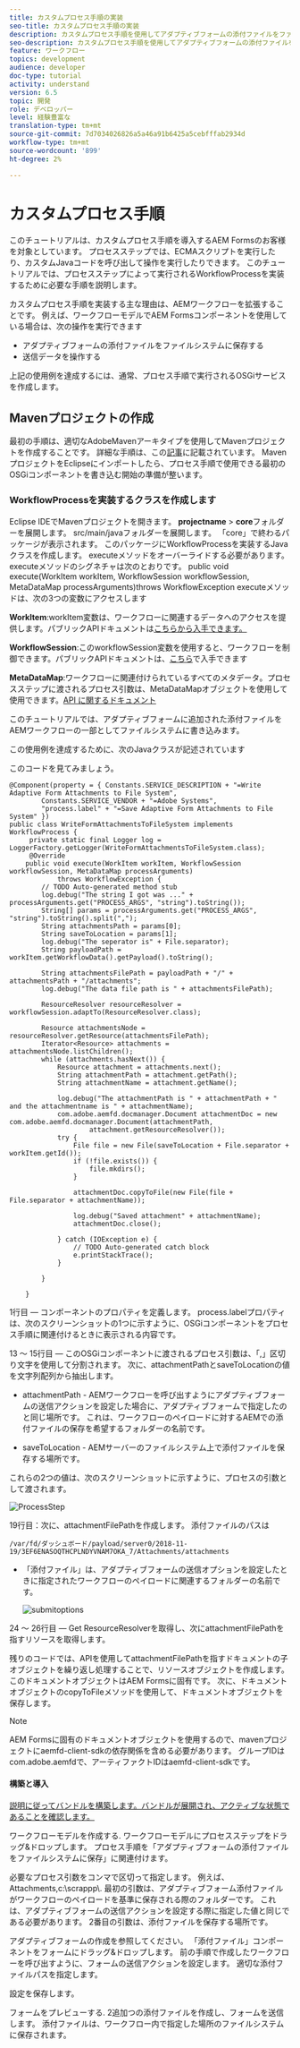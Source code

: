 ```yaml
---
title: カスタムプロセス手順の実装
seo-title: カスタムプロセス手順の実装
description: カスタムプロセス手順を使用してアダプティブフォームの添付ファイルをファイルシステムに書き込む
seo-description: カスタムプロセス手順を使用してアダプティブフォームの添付ファイルをファイルシステムに書き込む
feature: ワークフロー
topics: development
audience: developer
doc-type: tutorial
activity: understand
version: 6.5
topic: 開発
role: デベロッパー
level: 経験豊富な
translation-type: tm+mt
source-git-commit: 7d7034026826a5a46a91b6425a5cebfffab2934d
workflow-type: tm+mt
source-wordcount: '899'
ht-degree: 2%

---
```



# カスタムプロセス手順

このチュートリアルは、カスタムプロセス手順を導入するAEM Formsのお客様を対象としています。 プロセスステップでは、ECMAスクリプトを実行したり、カスタムJavaコードを呼び出して操作を実行したりできます。 このチュートリアルでは、プロセスステップによって実行されるWorkflowProcessを実装するために必要な手順を説明します。

カスタムプロセス手順を実装する主な理由は、AEMワークフローを拡張することです。 例えば、ワークフローモデルでAEM Formsコンポーネントを使用している場合は、次の操作を実行できます

* アダプティブフォームの添付ファイルをファイルシステムに保存する
* 送信データを操作する

上記の使用例を達成するには、通常、プロセス手順で実行されるOSGiサービスを作成します。

## Mavenプロジェクトの作成

最初の手順は、適切なAdobeMavenアーキタイプを使用してMavenプロジェクトを作成することです。 詳細な手順は、この[記事](https://helpx.adobe.com/experience-manager/using/maven_arch13.html)に記載されています。 MavenプロジェクトをEclipseにインポートしたら、プロセス手順で使用できる最初のOSGiコンポーネントを書き込む開始の準備が整います。


### WorkflowProcessを実装するクラスを作成します

Eclipse IDEでMavenプロジェクトを開きます。 **projectname** > **core**フォルダーを展開します。 src/main/javaフォルダーを展開します。 「core」で終わるパッケージが表示されます。 このパッケージにWorkflowProcessを実装するJavaクラスを作成します。 executeメソッドをオーバーライドする必要があります。 executeメソッドのシグネチャは次のとおりです。
public void execute(WorkItem workItem, WorkflowSession workflowSession, MetaDataMap processArguments)throws WorkflowException
executeメソッドは、次の3つの変数にアクセスします

**WorkItem**:workItem変数は、ワークフローに関連するデータへのアクセスを提供します。パブリックAPIドキュメントは[こちらから入手できます。](https://helpx.adobe.com/experience-manager/6-3/sites/developing/using/reference-materials/diff-previous/changes/com.adobe.granite.workflow.WorkflowSession.html)

**WorkflowSession**:このworkflowSession変数を使用すると、ワークフローを制御できます。パブリックAPIドキュメントは、[こちら](https://helpx.adobe.com/experience-manager/6-3/sites/developing/using/reference-materials/diff-previous/changes/com.adobe.granite.workflow.WorkflowSession.html)で入手できます

**MetaDataMap**:ワークフローに関連付けられているすべてのメタデータ。プロセスステップに渡されるプロセス引数は、MetaDataMapオブジェクトを使用して使用できます。[API に関するドキュメント](https://helpx.adobe.com/experience-manager/6-5/sites/developing/using/reference-materials/javadoc/com/adobe/granite/workflow/metadata/MetaDataMap.html)

このチュートリアルでは、アダプティブフォームに追加された添付ファイルをAEMワークフローの一部としてファイルシステムに書き込みます。

この使用例を達成するために、次のJavaクラスが記述されています

このコードを見てみましょう。

```
@Component(property = { Constants.SERVICE_DESCRIPTION + "=Write Adaptive Form Attachments to File System",
        Constants.SERVICE_VENDOR + "=Adobe Systems",
        "process.label" + "=Save Adaptive Form Attachments to File System" })
public class WriteFormAttachmentsToFileSystem implements WorkflowProcess {
     private static final Logger log = LoggerFactory.getLogger(WriteFormAttachmentsToFileSystem.class);
     @Override
    public void execute(WorkItem workItem, WorkflowSession workflowSession, MetaDataMap processArguments)
            throws WorkflowException {
        // TODO Auto-generated method stub
        log.debug("The string I got was ..." + processArguments.get("PROCESS_ARGS", "string").toString());
        String[] params = processArguments.get("PROCESS_ARGS", "string").toString().split(",");
        String attachmentsPath = params[0];
        String saveToLocation = params[1];
        log.debug("The seperator is" + File.separator);
        String payloadPath = workItem.getWorkflowData().getPayload().toString();
 
        String attachmentsFilePath = payloadPath + "/" + attachmentsPath + "/attachments";
        log.debug("The data file path is " + attachmentsFilePath);
 
        ResourceResolver resourceResolver = workflowSession.adaptTo(ResourceResolver.class);
 
        Resource attachmentsNode = resourceResolver.getResource(attachmentsFilePath);
        Iterator<Resource> attachments = attachmentsNode.listChildren();
        while (attachments.hasNext()) {
            Resource attachment = attachments.next();
            String attachmentPath = attachment.getPath();
            String attachmentName = attachment.getName();
 
            log.debug("The attachmentPath is " + attachmentPath + " and the attachmentname is " + attachmentName);
            com.adobe.aemfd.docmanager.Document attachmentDoc = new com.adobe.aemfd.docmanager.Document(attachmentPath,
                    attachment.getResourceResolver());
            try {
                File file = new File(saveToLocation + File.separator + workItem.getId());
                if (!file.exists()) {
                    file.mkdirs();
                }
 
                attachmentDoc.copyToFile(new File(file + File.separator + attachmentName));
 
                log.debug("Saved attachment" + attachmentName);
                attachmentDoc.close();
 
            } catch (IOException e) {
                // TODO Auto-generated catch block
                e.printStackTrace();
            }
 
        }
 
    }
```

1行目 — コンポーネントのプロパティを定義します。 process.labelプロパティは、次のスクリーンショットの1つに示すように、OSGiコンポーネントをプロセス手順に関連付けるときに表示される内容です。

13 ～ 15行目 — このOSGiコンポーネントに渡されるプロセス引数は、「,」区切り文字を使用して分割されます。 次に、attachmentPathとsaveToLocationの値を文字列配列から抽出します。

* attachmentPath - AEMワークフローを呼び出すようにアダプティブフォームの送信アクションを設定した場合に、アダプティブフォームで指定したのと同じ場所です。 これは、ワークフローのペイロードに対するAEMでの添付ファイルの保存を希望するフォルダーの名前です。

* saveToLocation - AEMサーバーのファイルシステム上で添付ファイルを保存する場所です。

これらの2つの値は、次のスクリーンショットに示すように、プロセスの引数として渡されます。

![ProcessStep](assets/implement-process-step.gif)


19行目：次に、attachmentFilePathを作成します。 添付ファイルのパスは

    /var/fd/ダッシュボード/payload/server0/2018-11-19/3EF6ENASOQTHCPLNDYVNAM7OKA_7/Attachments/attachments

* 「添付ファイル」は、アダプティブフォームの送信オプションを設定したときに指定されたワークフローのペイロードに関連するフォルダーの名前です。

   ![submitoptions](assets/af-submit-options.gif)

24 ～ 26行目 — Get ResourceResolverを取得し、次にattachmentFilePathを指すリソースを取得します。

残りのコードでは、APIを使用してattachmentFilePathを指すドキュメントの子オブジェクトを繰り返し処理することで、リソースオブジェクトを作成します。 このドキュメントオブジェクトはAEM Formsに固有です。 次に、ドキュメントオブジェクトのcopyToFileメソッドを使用して、ドキュメントオブジェクトを保存します。

>[!NOTE]
>
>AEM Formsに固有のドキュメントオブジェクトを使用するので、mavenプロジェクトにaemfd-client-sdkの依存関係を含める必要があります。 グループIDはcom.adobe.aemfdで、アーティファクトIDはaemfd-client-sdkです。

#### 構築と導入

[説明に従ってバンドルを構築します。バンドルが展開され、アクティブな状態であることを確認します。](https://helpx.adobe.com/experience-manager/using/maven_arch13.html#BuildtheOSGibundleusingMaven)
[](http://localhost:4502/system/console/bundles)

ワークフローモデルを作成する. ワークフローモデルにプロセスステップをドラッグ&amp;ドロップします。 プロセス手順を「アダプティブフォームの添付ファイルをファイルシステムに保存」に関連付けます。

必要なプロセス引数をコンマで区切って指定します。 例えば、Attachments,c:\\scrappp\\. 最初の引数は、アダプティブフォーム添付ファイルがワークフローのペイロードを基準に保存される際のフォルダーです。 これは、アダプティブフォームの送信アクションを設定する際に指定した値と同じである必要があります。 2番目の引数は、添付ファイルを保存する場所です。

アダプティブフォームの作成を参照してください。 「添付ファイル」コンポーネントをフォームにドラッグ&amp;ドロップします。 前の手順で作成したワークフローを呼び出すように、フォームの送信アクションを設定します。 適切な添付ファイルパスを指定します。

設定を保存します。

フォームをプレビューする. 2追加つの添付ファイルを作成し、フォームを送信します。 添付ファイルは、ワークフロー内で指定した場所のファイルシステムに保存されます。

